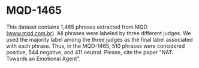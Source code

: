 # MQD-1465
This dataset contains 1,465 phrases extracted from MQD (www.mqd.com.br).  All phrases were labeled by three different judges. We used the majority label among the three judges as the final label associated with each phrase. Thus, in the MQD-1465,  510 phrases were considered positive, 544  negative, and 411 neutral. Please, cite the paper "NAT: Towards an Emotional Agent".
